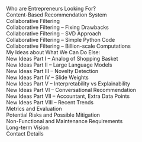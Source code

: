 Who are Entrepreneurs Looking For? <br>
Content-Based Recommendation System <br>
Collaborative Filtering <br>
Collaborative Filtering – Fixing Drawbacks <br>
Collaborative Filtering – SVD Approach <br>
Collaborative Filtering – Simple Python Code <br>
Collaborative Filtering – Billion-scale Computations <br>
My Ideas about What We Can Do Else: <br>
New Ideas Part I – Analog of Shopping Basket <br>
New Ideas Part II – Large Language Models <br>
New Ideas Part III – Novelty Detection <br>
New Ideas Part IV – Slide Weights <br>
New Ideas Part V – Interpretability vs Explainability <br>
New Ideas Part VI – Conversational Recommendation <br>
New Ideas Part VII – Accountant, Extra Data Points <br>
New Ideas Part VIII – Recent Trends <br>
Metrics and Evaluation <br>
Potential Risks and Possible Mitigation <br> 
Non-Functional and Maintenance Requirements <br>
Long-term Vision <br>
Contact Details<br>
